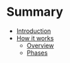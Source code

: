 # Summary

* [Introduction](README.md)
* [How it works](how_it_works/howit_works)
   * [Overview](how_it_works/overview.md)
   * [Phases](how_it_works/phases.md)

